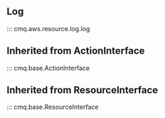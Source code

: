 ## Log
::: cmq.aws.resource.log.log

## Inherited from ActionInterface
::: cmq.base.ActionInterface

## Inherited from ResourceInterface
::: cmq.base.ResourceInterface
